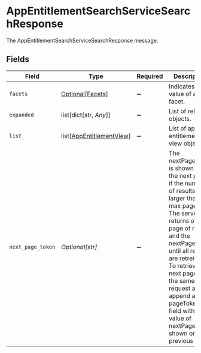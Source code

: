 # AppEntitlementSearchServiceSearchResponse

The AppEntitlementSearchServiceSearchResponse message.


## Fields

| Field                                                                                                                                                                                                                                                                                                                                          | Type                                                                                                                                                                                                                                                                                                                                           | Required                                                                                                                                                                                                                                                                                                                                       | Description                                                                                                                                                                                                                                                                                                                                    |
| ---------------------------------------------------------------------------------------------------------------------------------------------------------------------------------------------------------------------------------------------------------------------------------------------------------------------------------------------- | ---------------------------------------------------------------------------------------------------------------------------------------------------------------------------------------------------------------------------------------------------------------------------------------------------------------------------------------------- | ---------------------------------------------------------------------------------------------------------------------------------------------------------------------------------------------------------------------------------------------------------------------------------------------------------------------------------------------- | ---------------------------------------------------------------------------------------------------------------------------------------------------------------------------------------------------------------------------------------------------------------------------------------------------------------------------------------------- |
| `facets`                                                                                                                                                                                                                                                                                                                                       | [Optional[Facets]](../../models/shared/facets.md)                                                                                                                                                                                                                                                                                              | :heavy_minus_sign:                                                                                                                                                                                                                                                                                                                             | Indicates one value of a facet.                                                                                                                                                                                                                                                                                                                |
| `expanded`                                                                                                                                                                                                                                                                                                                                     | list[dict[str, *Any*]]                                                                                                                                                                                                                                                                                                                         | :heavy_minus_sign:                                                                                                                                                                                                                                                                                                                             | List of related objects.                                                                                                                                                                                                                                                                                                                       |
| `list_`                                                                                                                                                                                                                                                                                                                                        | list[[AppEntitlementView](../../models/shared/appentitlementview.md)]                                                                                                                                                                                                                                                                          | :heavy_minus_sign:                                                                                                                                                                                                                                                                                                                             | List of app entitlement view objects.                                                                                                                                                                                                                                                                                                          |
| `next_page_token`                                                                                                                                                                                                                                                                                                                              | *Optional[str]*                                                                                                                                                                                                                                                                                                                                | :heavy_minus_sign:                                                                                                                                                                                                                                                                                                                             | The nextPageToken is shown for the next page if the number of results is larger than the max page size. The server returns one page of results and the nextPageToken until all results are retreived. To retrieve the next page, use the same request and append a pageToken field with the value of nextPageToken shown on the previous page. |